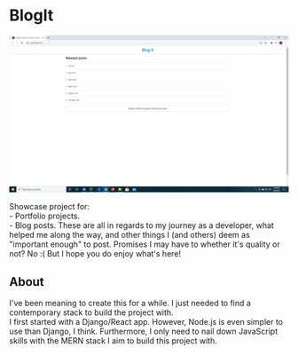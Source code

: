 # BlogIt
![alt BlogIt](https://github.com/tobymac208/BlogIt/blob/main/src/Images/BlogIt%20example.png?raw=true)

Showcase project for: <br />
    - Portfolio projects. <br />
    - Blog posts. These are all in regards to my journey as a developer, what helped me along the way, and other things I (and others) deem as "important enough" to post. Promises I may have to whether it's quality or not? No :( But I hope you do enjoy what's here! <br />

## About
I've been meaning to create this for a while. I just needed to find a contemporary stack to build the project with. <br />
I first started with a Django/React app. However, Node.js is even simpler to use than Django, I think. Furthermore, I only need to nail down JavaScript skills with the MERN stack I aim to build this project with. <br />
